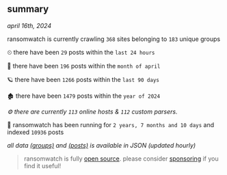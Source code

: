 
## summary
_april 16th, 2024_

ransomwatch is currently crawling `368` sites belonging to `183` unique groups

⏲ there have been `29` posts within the `last 24 hours`

🦈 there have been `196` posts within the `month of april`

🪐 there have been `1266` posts within the `last 90 days`

🏚 there have been `1479` posts within the `year of 2024`

_⚙️ there are currently `113` online hosts & `112` custom parsers._

🦕 ransomwatch has been running for `2 years, 7 months and 10 days` and indexed `10936` posts

_all data  [(groups)](http://ransomwhat.telemetry.ltd/groups) and [(posts)](http://ransomwhat.telemetry.ltd/posts) is available in JSON (updated hourly)_

> ransomwatch is fully [open source](https://github.com/joshhighet/ransomwatch#ransomwatch--). please consider [sponsoring](https://github.com/sponsors/joshhighet) if you find it useful!
